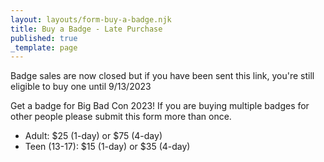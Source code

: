 ```yaml
---
layout: layouts/form-buy-a-badge.njk
title: Buy a Badge - Late Purchase
published: true
_template: page
---
```


Badge sales are now closed but if you have been sent this link, you're still eligible to buy one until 9/13/2023

Get a badge for Big Bad Con 2023! If you are buying multiple badges for other people please submit this form more than once.

* Adult: $25 (1-day) or $75 (4-day)
* Teen (13-17): $15 (1-day) or $35 (4-day)
